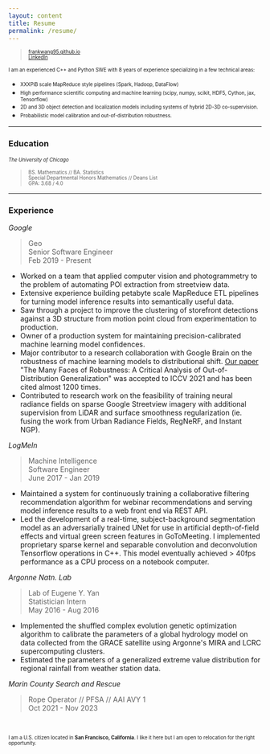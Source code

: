 ```yaml
---
layout: content
title: Resume
permalink: /resume/
---
```


> <sub><sup>[frankwang95.github.io](https://frankwang95.github.io/)</sup></sub> \
> <sub><sup>[LinkedIn](https://www.linkedin.com/in/frank-wang-00706089/)</sup></sub>

<sub><sup>I am an experienced C++ and Python SWE with 8 years of experience specializing in a few technical areas:</sup></sub>
* <sub><sup>XXXPiB scale MapReduce style pipelines (Spark, Hadoop, DataFlow)</sup></sub>
* <sub><sup>High performance scientific computing and machine learning (scipy, numpy, scikit, HDF5, Cython, jax, Tensorflow)</sup></sub>
* <sub><sup>2D and 3D object detection and localization models including systems of hybrid 2D-3D co-supervision.</sup></sub>
* <sub><sup>Probabilistic model calibration and out-of-distribution robustness.</sup></sub>

_________________

### Education
<sub><sup>*The University of Chicago*
> <sub><sup>BS. Mathematics // BA. Statistics</sup></sub> \
> <sub><sup>Special Departmental Honors Mathematics // Deans List</sup></sub> \
> <sub><sup>GPA: 3.68 / 4.0

_________________

### Experience

*Google*

> Geo  
> Senior Software Engineer  
> Feb 2019 - Present

* Worked on a team that applied computer vision and photogrammetry to the problem of automating POI extraction from streetview data.
* Extensive experience building petabyte scale MapReduce ETL pipelines for turning model inference results into semantically useful data.
* Saw through a project to improve the clustering of storefront detections against a 3D structure from motion point cloud from experimentation to production.
* Owner of a production system for maintaining precision-calibrated machine learning model confidences.
* Major contributor to a research collaboration with Google Brain on the robustness of machine learning models to distributional shift. [Our paper](https://arxiv.org/abs/2006.16241) "The Many Faces of Robustness: A Critical Analysis of Out-of-Distribution Generalization" was accepted to ICCV 2021 and has been cited almost 1200 times.
* Contributed to research work on the feasibility of training neural radiance fields on sparse Google Streetview imagery with additional supervision from LiDAR and surface smoothness regularization (ie. fusing the work from Urban Radiance Fields, RegNeRF, and Instant NGP).

*LogMeIn*

> Machine Intelligence  
> Software Engineer  
> June 2017 - Jan 2019

* Maintained a system for continuously training a collaborative filtering recommendation algorithm for webinar recommendations and serving model inference results to a web front end via REST API.
* Led the development of a real-time, subject-background segmentation model as an adversarially trained UNet for use in artificial depth-of-field effects and virtual green screen features in GoToMeeting. I implemented proprietary sparse kernel and separable convolution and deconvolution Tensorflow operations in C++. This model eventually achieved > 40fps performance as a CPU process on a notebook computer.

*Argonne Natn. Lab*

> Lab of Eugene Y. Yan  
> Statistician Intern  
> May 2016 - Aug 2016

* Implemented the shuffled complex evolution genetic optimization algorithm to calibrate the parameters of a global hydrology model on data collected from the GRACE satellite using Argonne's MIRA and LCRC supercomputing clusters.
* Estimated the parameters of a generalized extreme value distribution for regional rainfall from weather station data.

*Marin County Search and Rescue*

> Rope Operator // PFSA // AAI AVY 1  
> Oct 2021 - Nov 2023

<br>

<sub><sup>I am a U.S. citizen located in **San Francisco, California**. I like it here but I am open to relocation for the right opportunity.</sup></sub>
